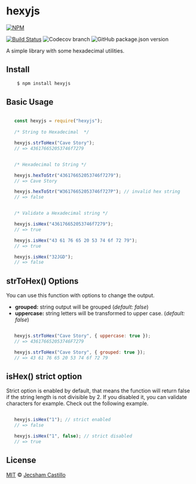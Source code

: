 # hexyjs
[![NPM](https://nodei.co/npm/hexyjs.png?downloads=true&downloadRank=true&stars=true)](https://nodei.co/npm/hexyjs/)

[![Build Status](https://travis-ci.com/jecsham/hexyjs.svg?branch=master)](https://travis-ci.com/jecsham/hexyjs) ![Codecov branch](https://img.shields.io/codecov/c/github/jecsham/hexyjs/master.svg) ![GitHub package.json version](https://img.shields.io/github/package-json/v/jecsham/hexyjs.svg)

A simple library with some hexadecimal utilities.

## Install
```sh
    $ npm install hexyjs
```
## Basic Usage

 ```js

    const hexyjs = require("hexyjs");
    
    /* String to Hexadecimal  */

    hexyjs.strToHex("Cave Story");
    // => 436176652053746f7279


    /* Hexadecimal to String */

    hexyjs.hexToStr("436176652053746f7279");
    // => Cave Story

    hexyjs.hexToStr("W36176652053746f727P"); // invalid hex string
    // => false


    /* Validate a Hexadecimal string */

    hexyjs.isHex("436176652053746f7279");
    // => true

    hexyjs.isHex("43 61 76 65 20 53 74 6f 72 79");
    // => true

    hexyjs.isHex("32JGD");  
    // => false

```

## strToHex() Options
You can use this function with options to change the output.

* **grouped:** string output will be grouped (*default: false*)
* **uppercase:** string letters will be transformed to upper case. (*default: false*)

 ```js

    hexyjs.strToHex("Cave Story", { uppercase: true });
    // => 436176652053746F7279

    hexyjs.strToHex("Cave Story", { grouped: true });
    // => 43 61 76 65 20 53 74 6f 72 79

```
## isHex() strict option
Strict option is enabled by default, that means the function will return false if the string length is not divisible by 2. If you disabled it, you can validate characters for example. Check out the following example.

 ```js

    hexyjs.isHex("1"); // strict enabled  
    // => false

    hexyjs.isHex("1", false); // strict disabled  
    // => true

```

## License

[MIT](license) © [Jecsham Castillo](https://jecsham.com)